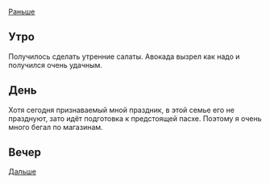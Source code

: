[Раньше](../04/2021.04.30.md)  
## Утро
Получилось сделать утренние салаты. Авокада вызрел как надо и получился очень удачным.
## День
Хотя сегодня признаваемый мной праздник, в этой семье его не празднуют, зато идёт подготовка к предстоящей пасхе. Поэтому я очень много бегал по магазинам.
## Вечер
[Дальше](2021.05.02.md)

